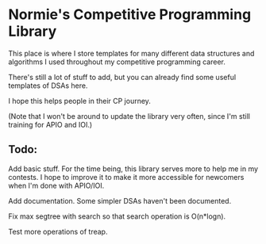 # Normie's Competitive Programming Library
This place is where I store templates for many different data structures and algorithms I used throughout my competitive programming career.

There's still a lot of stuff to add, but you can already find some useful templates of DSAs here.

I hope this helps people in their CP journey.

(Note that I won't be around to update the library very often, since I'm still training for APIO and IOI.)
## Todo:
Add basic stuff. For the time being, this library serves more to help me in my contests. I hope to improve it to make it more accessible for
newcomers when I'm done with APIO/IOI.

Add documentation. Some simpler DSAs haven't been documented.

Fix max segtree with search so that search operation is O(n*logn).

Test more operations of treap.
